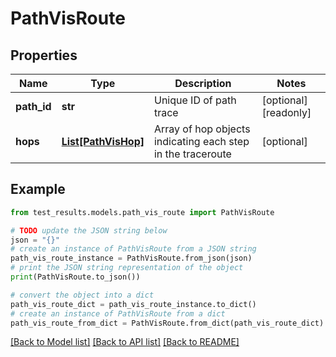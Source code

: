 # PathVisRoute


## Properties

Name | Type | Description | Notes
------------ | ------------- | ------------- | -------------
**path_id** | **str** | Unique ID of path trace | [optional] [readonly] 
**hops** | [**List[PathVisHop]**](PathVisHop.md) | Array of hop objects indicating each step in the traceroute | [optional] 

## Example

```python
from test_results.models.path_vis_route import PathVisRoute

# TODO update the JSON string below
json = "{}"
# create an instance of PathVisRoute from a JSON string
path_vis_route_instance = PathVisRoute.from_json(json)
# print the JSON string representation of the object
print(PathVisRoute.to_json())

# convert the object into a dict
path_vis_route_dict = path_vis_route_instance.to_dict()
# create an instance of PathVisRoute from a dict
path_vis_route_from_dict = PathVisRoute.from_dict(path_vis_route_dict)
```
[[Back to Model list]](../README.md#documentation-for-models) [[Back to API list]](../README.md#documentation-for-api-endpoints) [[Back to README]](../README.md)


